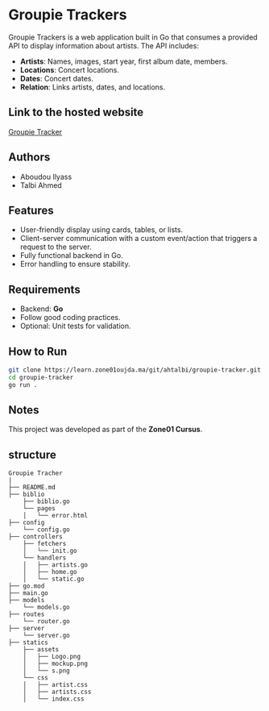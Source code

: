 # Groupie Trackers

Groupie Trackers is a web application built in Go that consumes a provided API to display information about artists. The API includes:

- **Artists**: Names, images, start year, first album date, members.
- **Locations**: Concert locations.
- **Dates**: Concert dates.
- **Relation**: Links artists, dates, and locations.

## Link to the hosted website
[Groupie Tracker](https://gtia.up.railway.app/)

## Authors
- Aboudou Ilyass
- Talbi Ahmed

## Features
- User-friendly display using cards, tables, or lists.
- Client-server communication with a custom event/action that triggers a request to the server.
- Fully functional backend in Go.
- Error handling to ensure stability.

## Requirements
- Backend: **Go**
- Follow good coding practices.
- Optional: Unit tests for validation.

## How to Run
```bash
git clone https://learn.zone01oujda.ma/git/ahtalbi/groupie-tracker.git
cd groupie-tracker
go run .
```

## Notes
This project was developed as part of the **Zone01 Cursus**.


## structure
```
Groupie Tracher
|
├── README.md
├── biblio
    ├── biblio.go
    └── pages
    │   └── error.html
├── config
    └── config.go
├── controllers
    ├── fetchers
    │   └── init.go
    └── handlers
    │   ├── artists.go
    │   ├── home.go
    │   └── static.go
├── go.mod
├── main.go
├── models
    └── models.go
├── routes
    └── router.go
├── server
    └── server.go
├── statics
    ├── assets
    │   ├── Logo.png
    │   ├── mockup.png
    │   └── s.png
    └── css
    │   ├── artist.css
    │   ├── artists.css
    │   └── index.css
